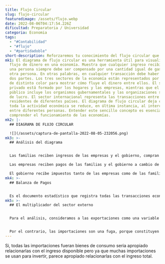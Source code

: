 ```yaml
---
title: Flujo Circular
slug: flujo-circular
featuredimage: /assets/flujo.webp
date: 2022-08-06T04:17:54.226Z
dificultad: Preparatoria / Universidad
categoria: Economia
tags:
  - "#Contabilidad"
  - "#flujo"
  - "#partidadoble"
short-description: Reforzaremos tu conocimiento del flujo circular que tiene la economía
mk1: El diagrama de flujo circular es una herramienta útil para visualizar el
  flujo de dinero en una economía. Muestra que cualquier ingreso recibido por
  una persona siempre debe ser compensado por una cantidad igual de gasto de
  otra persona. En otras palabras, en cualquier transacción debe haber siempre
  dos partes. Los tres sectores de la economía están representados por flechas
  de distinto color para mostrar cómo fluye el dinero entre ellos. El sector
  privado está formado por los hogares y las empresas, mientras que el sector
  público incluye los organismos gubernamentales y las organizaciones sin ánimo
  de lucro. El sector internacional representa las transacciones entre
  residentes de diferentes países. El diagrama de flujo circular deja claro que
  toda la actividad económica se reduce, en última instancia, al intercambio
  entre diferentes personas. Entender este sencillo concepto es esencial para
  comprender el funcionamiento de las economías.
mk2: |-
  ## DIAGRAMA DE FLUJO CIRCULAR

  ![](/assets/captura-de-pantalla-2022-08-05-232056.png)
mk3: >-
  ## Análisis del diagrama


  Las familias reciben ingresos de las empresas y el gobierno, compran bienes y servicios de las empresas y pagan impuestos al gobierno. Compran también bienes y servicios de fabricación extranjera(importaciones).

  Las empresas reciben pagos de las familias y el gobierno a cambio de bienes y servicios; paga salario, dividendos, intereses y alquileres a las familias, e impuestos al gobierno.

  El gobierno recibe impuestos tanto de las empresas como de las familias , paga tanto a empresas como a familias por bienes y servicios incluidos los salarios a los empleados gubernamentales.
mk4: >-
  ## Balanza de Pagos


  Es el documento estadístico que registra todas las transacciones económicas efectuadas por el gobierno, las empresas e individuos(residentes), con el resto del mundo (no residentes).
mk5: >-
  ## El multiplicador del sector externo


  Para el análisis, consideramos a las exportaciones como una variable exógena determinada por las condiciones existentes en otros países.


  Por el contrario, las importaciones son una fuga, porque constituyen una parte del ingreso que no se vuelve a gastar automáticamente en productos nacionales. Al igual que las otras fugas, el ahorro y los impuestos, las importaciones no son exógenas.
---
```

Si, todas las importaciones fueran bienes de consumo seria apropiado relacionarlas con el ingreso disponible pero ya que muchas importaciones se usan para invertir, parece apropiado relacionarlas con el ingreso total.